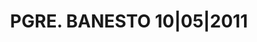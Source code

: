 ---
layout: asset
title: PGRE. BANESTO 10|05|2011                                    
isin: ES05135403Y4
---